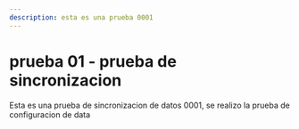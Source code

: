 ```yaml
---
description: esta es una prueba 0001
---
```


# prueba 01 - prueba de sincronizacion

Esta es una prueba de sincronizacion de datos 0001,
se realizo la prueba de configuracion de data
